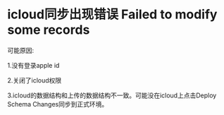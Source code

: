 # icloud同步出现错误 Failed to modify some records

可能原因:

1.没有登录apple id

2.关闭了icloud权限

3.icloud的数据结构和上传的数据结构不一致。可能没在icloud上点击Deploy Schema Changes同步到正式环境。
